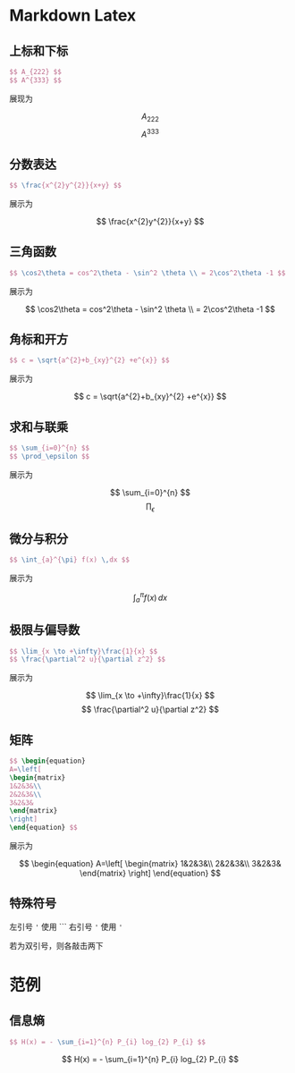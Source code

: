 # Markdown Latex


## 上标和下标

```Latex
$$ A_{222} $$
$$ A^{333} $$
```

展现为

$$ A_{222} $$
$$ A^{333} $$

## 分数表达

```Latex
$$ \frac{x^{2}y^{2}}{x+y} $$
```

展示为

$$ \frac{x^{2}y^{2}}{x+y} $$

## 三角函数

```Latex
$$ \cos2\theta = cos^2\theta - \sin^2 \theta \\ = 2\cos^2\theta -1 $$
```

展示为

$$ \cos2\theta = cos^2\theta - \sin^2 \theta \\ = 2\cos^2\theta -1 $$

## 角标和开方

```Latex
$$ c = \sqrt{a^{2}+b_{xy}^{2} +e^{x}} $$
```

展示为

$$ c = \sqrt{a^{2}+b_{xy}^{2} +e^{x}} $$

## 求和与联乘

```Latex
$$ \sum_{i=0}^{n} $$
$$ \prod_\epsilon $$
```

展示为

$$ \sum_{i=0}^{n} $$
$$ \prod_\epsilon $$

## 微分与积分

```Latex
$$ \int_{a}^{\pi} f(x) \,dx $$
```

展示为

$$ \int_{a}^{\pi} f(x) \,dx $$

## 极限与偏导数

```Latex
$$ \lim_{x \to +\infty}\frac{1}{x} $$
$$ \frac{\partial^2 u}{\partial z^2} $$
```

展示为

$$ \lim_{x \to +\infty}\frac{1}{x} $$
$$ \frac{\partial^2 u}{\partial z^2} $$

## 矩阵

```Latex
$$ \begin{equation}
A=\left[
\begin{matrix}
1&2&3&\\
2&2&3&\\
3&2&3&
\end{matrix}
\right]
\end{equation} $$
```

展示为

$$ \begin{equation}
A=\left[
\begin{matrix}
1&2&3&\\
2&2&3&\\
3&2&3&
\end{matrix}
\right]
\end{equation} $$

## 特殊符号

左引号 `'` 使用 ```
右引号 `'` 使用 `'`

若为双引号，则各敲击两下

# 范例

## 信息熵

```Latex
$$ H(x) = - \sum_{i=1}^{n} P_{i} log_{2} P_{i} $$
```

$$ H(x) = - \sum_{i=1}^{n} P_{i} log_{2} P_{i} $$

